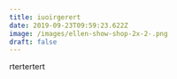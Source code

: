 ```yaml
---
title: iuoirgerert
date: 2019-09-23T09:59:23.622Z
image: /images/ellen-show-shop-2x-2-.png
draft: false
---
```

rtertertert
